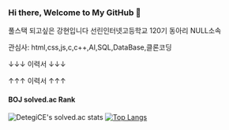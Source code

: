 ### Hi there, Welcome to My GitHub 👋

풀스택 되고싶은 강현입니다 선린인터넷고등학교 120기 동아리 NULL소속

관심사: html,css,js,c,c++,AI,SQL,DataBase,클론코딩

↓↓↓ 이력서 ↓↓↓


↑↑↑ 이력서 ↑↑↑

#### BOJ solved.ac Rank

![DetegiCE's solved.ac stats](https://github-readme-solvedac.hyp3rflow.vercel.app/api/?handle=ganghyun)
[![Top Langs](https://github-readme-stats.vercel.app/api/top-langs/?username=DetegiCE&layout=compact&langs_count=10)](https://github.com/gang)
